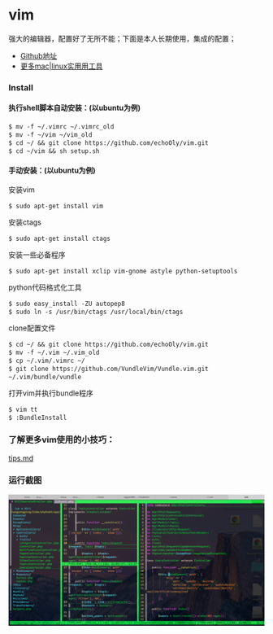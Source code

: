 # vim
强大的编辑器，配置好了无所不能；下面是本人长期使用，集成的配置；

* [Github地址](https://github.com/echoOly/vim)
* [更多mac|linux实用用工具](https://echooly.gitbooks.io/mac-linux/content/)

### Install

#### 执行shell脚本自动安装：(以ubuntu为例)

    $ mv -f ~/.vimrc ~/.vimrc_old
    $ mv -f ~/vim ~/vim_old
    $ cd ~/ && git clone https://github.com/echoOly/vim.git
    $ cd ~/vim && sh setup.sh

#### 手动安装：(以ubuntu为例)

安装vim 

    $ sudo apt-get install vim
    
安装ctags

    $ sudo apt-get install ctags
    
安装一些必备程序

    $ sudo apt-get install xclip vim-gnome astyle python-setuptools

python代码格式化工具

    $ sudo easy_install -ZU autopep8
    $ sudo ln -s /usr/bin/ctags /usr/local/bin/ctags
    
clone配置文件

    $ cd ~/ && git clone https://github.com/echoOly/vim.git
    $ mv -f ~/.vim ~/.vim_old
    $ cp ~/.vim/.vimrc ~/
    $ git clone https://github.com/VundleVim/Vundle.vim.git ~/.vim/bundle/vundle

打开vim并执行bundle程序

    $ vim tt
    $ :BundleInstall
### 了解更多vim使用的小技巧：

[tips.md](tips.md)

### 运行截图

![screenshot.png](https://github.com/echoOly/vim/blob/master/screenshot.png?raw=true)

